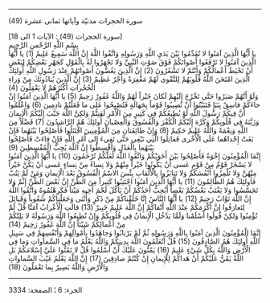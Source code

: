 ------------------------------------------------------------------------

(49) سورة الحجرات مدنيّة وآياتها ثمانى عشرة  
  
\[سورة الحجرات (49) : الآيات 1 الى 18\]  
بِسْمِ اللَّهِ الرَّحْمنِ الرَّحِيمِ  
يا أَيُّهَا الَّذِينَ آمَنُوا لا تُقَدِّمُوا بَيْنَ يَدَيِ اللَّهِ وَرَسُولِهِ وَاتَّقُوا اللَّهَ إِنَّ اللَّهَ
سَمِيعٌ عَلِيمٌ (1) يا أَيُّهَا الَّذِينَ آمَنُوا لا تَرْفَعُوا أَصْواتَكُمْ فَوْقَ صَوْتِ النَّبِيِّ وَلا
تَجْهَرُوا لَهُ بِالْقَوْلِ كَجَهْرِ بَعْضِكُمْ لِبَعْضٍ أَنْ تَحْبَطَ أَعْمالُكُمْ وَأَنْتُمْ لا تَشْعُرُونَ (2) إِنَّ
الَّذِينَ يَغُضُّونَ أَصْواتَهُمْ عِنْدَ رَسُولِ اللَّهِ أُولئِكَ الَّذِينَ امْتَحَنَ اللَّهُ قُلُوبَهُمْ لِلتَّقْوى
لَهُمْ مَغْفِرَةٌ وَأَجْرٌ عَظِيمٌ (3) إِنَّ الَّذِينَ يُنادُونَكَ مِنْ وَراءِ الْحُجُراتِ أَكْثَرُهُمْ لا
يَعْقِلُونَ (4)  
وَلَوْ أَنَّهُمْ صَبَرُوا حَتَّى تَخْرُجَ إِلَيْهِمْ لَكانَ خَيْراً لَهُمْ وَاللَّهُ غَفُورٌ رَحِيمٌ (5) يا أَيُّهَا
الَّذِينَ آمَنُوا إِنْ جاءَكُمْ فاسِقٌ بِنَبَإٍ فَتَبَيَّنُوا أَنْ تُصِيبُوا قَوْماً بِجَهالَةٍ فَتُصْبِحُوا عَلى
ما فَعَلْتُمْ نادِمِينَ (6) وَاعْلَمُوا أَنَّ فِيكُمْ رَسُولَ اللَّهِ لَوْ يُطِيعُكُمْ فِي كَثِيرٍ مِنَ الْأَمْرِ
لَعَنِتُّمْ وَلكِنَّ اللَّهَ حَبَّبَ إِلَيْكُمُ الْإِيمانَ وَزَيَّنَهُ فِي قُلُوبِكُمْ وَكَرَّهَ إِلَيْكُمُ الْكُفْرَ
وَالْفُسُوقَ وَالْعِصْيانَ أُولئِكَ هُمُ الرَّاشِدُونَ (7) فَضْلاً مِنَ اللَّهِ وَنِعْمَةً وَاللَّهُ عَلِيمٌ
حَكِيمٌ (8) وَإِنْ طائِفَتانِ مِنَ الْمُؤْمِنِينَ اقْتَتَلُوا فَأَصْلِحُوا بَيْنَهُما فَإِنْ بَغَتْ إِحْداهُما
عَلَى الْأُخْرى فَقاتِلُوا الَّتِي تَبْغِي حَتَّى تَفِيءَ إِلى أَمْرِ اللَّهِ فَإِنْ فاءَتْ فَأَصْلِحُوا
بَيْنَهُما بِالْعَدْلِ وَأَقْسِطُوا إِنَّ اللَّهَ يُحِبُّ الْمُقْسِطِينَ (9)  
إِنَّمَا الْمُؤْمِنُونَ إِخْوَةٌ فَأَصْلِحُوا بَيْنَ أَخَوَيْكُمْ وَاتَّقُوا اللَّهَ لَعَلَّكُمْ تُرْحَمُونَ (10) يا
أَيُّهَا الَّذِينَ آمَنُوا لا يَسْخَرْ قَوْمٌ مِنْ قَوْمٍ عَسى أَنْ يَكُونُوا خَيْراً مِنْهُمْ وَلا نِساءٌ مِنْ
نِساءٍ عَسى أَنْ يَكُنَّ خَيْراً مِنْهُنَّ وَلا تَلْمِزُوا أَنْفُسَكُمْ وَلا تَنابَزُوا بِالْأَلْقابِ بِئْسَ
الاسْمُ الْفُسُوقُ بَعْدَ الْإِيمانِ وَمَنْ لَمْ يَتُبْ فَأُولئِكَ هُمُ الظَّالِمُونَ (11) يا أَيُّهَا
الَّذِينَ آمَنُوا اجْتَنِبُوا كَثِيراً مِنَ الظَّنِّ إِنَّ بَعْضَ الظَّنِّ إِثْمٌ وَلا تَجَسَّسُوا وَلا يَغْتَبْ
بَعْضُكُمْ بَعْضاً أَيُحِبُّ أَحَدُكُمْ أَنْ يَأْكُلَ لَحْمَ أَخِيهِ مَيْتاً فَكَرِهْتُمُوهُ وَاتَّقُوا اللَّهَ إِنَّ اللَّهَ
تَوَّابٌ رَحِيمٌ (12) يا أَيُّهَا النَّاسُ إِنَّا خَلَقْناكُمْ مِنْ ذَكَرٍ وَأُنْثى وَجَعَلْناكُمْ شُعُوباً
وَقَبائِلَ لِتَعارَفُوا إِنَّ أَكْرَمَكُمْ عِنْدَ اللَّهِ أَتْقاكُمْ إِنَّ اللَّهَ عَلِيمٌ خَبِيرٌ (13) قالَتِ
الْأَعْرابُ آمَنَّا قُلْ لَمْ تُؤْمِنُوا وَلكِنْ قُولُوا أَسْلَمْنا وَلَمَّا يَدْخُلِ الْإِيمانُ فِي قُلُوبِكُمْ
وَإِنْ تُطِيعُوا اللَّهَ وَرَسُولَهُ لا يَلِتْكُمْ مِنْ أَعْمالِكُمْ شَيْئاً إِنَّ اللَّهَ غَفُورٌ رَحِيمٌ (14)  
إِنَّمَا الْمُؤْمِنُونَ الَّذِينَ آمَنُوا بِاللَّهِ وَرَسُولِهِ ثُمَّ لَمْ يَرْتابُوا وَجاهَدُوا بِأَمْوالِهِمْ
وَأَنْفُسِهِمْ فِي سَبِيلِ اللَّهِ أُولئِكَ هُمُ الصَّادِقُونَ (15) قُلْ أَتُعَلِّمُونَ اللَّهَ بِدِينِكُمْ وَاللَّهُ
يَعْلَمُ ما فِي السَّماواتِ وَما فِي الْأَرْضِ وَاللَّهُ بِكُلِّ شَيْءٍ عَلِيمٌ (16) يَمُنُّونَ عَلَيْكَ أَنْ
أَسْلَمُوا قُلْ لا تَمُنُّوا عَلَيَّ إِسْلامَكُمْ بَلِ اللَّهُ يَمُنُّ عَلَيْكُمْ أَنْ هَداكُمْ لِلْإِيمانِ إِنْ
كُنْتُمْ صادِقِينَ (17) إِنَّ اللَّهَ يَعْلَمُ غَيْبَ السَّماواتِ وَالْأَرْضِ وَاللَّهُ بَصِيرٌ بِما تَعْمَلُونَ
(18)

------------------------------------------------------------------------

الجزء: 6 ¦ الصفحة: 3334
